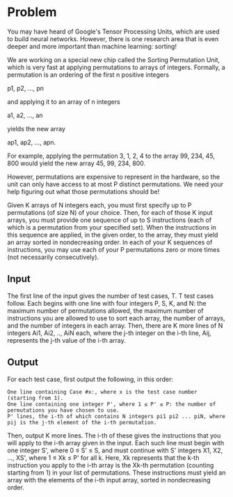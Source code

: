 # Problem

You may have heard of Google's Tensor Processing Units, which are used to build neural networks. However, there is one research area that is even deeper and more important than machine learning: sorting!

We are working on a special new chip called the Sorting Permutation Unit, which is very fast at applying permutations to arrays of integers. Formally, a permutation is an ordering of the first n positive integers

p1, p2, ..., pn

and applying it to an array of n integers

a1, a2, ..., an

yields the new array

ap1, ap2, ..., apn.

For example, applying the permutation 3, 1, 2, 4 to the array 99, 234, 45, 800 would yield the new array 45, 99, 234, 800.

However, permutations are expensive to represent in the hardware, so the unit can only have access to at most P distinct permutations. We need your help figuring out what those permutations should be!

Given K arrays of N integers each, you must first specify up to P permutations (of size N) of your choice. Then, for each of those K input arrays, you must provide one sequence of up to S instructions (each of which is a permutation from your specified set). When the instructions in this sequence are applied, in the given order, to the array, they must yield an array sorted in nondecreasing order. In each of your K sequences of instructions, you may use each of your P permutations zero or more times (not necessarily consecutively).

## Input

The first line of the input gives the number of test cases, T. T test cases follow. Each begins with one line with four integers P, S, K, and N: the maximum number of permutations allowed, the maximum number of instructions you are allowed to use to sort each array, the number of arrays, and the number of integers in each array. Then, there are K more lines of N integers Ai1, Ai2, .., AiN each, where the j-th integer on the i-th line, Aij, represents the j-th value of the i-th array.

## Output

For each test case, first output the following, in this order:

    One line containing Case #x:, where x is the test case number (starting from 1).
    One line containing one integer P', where 1 ≤ P' ≤ P: the number of permutations you have chosen to use.
    P' lines, the i-th of which contains N integers pi1 pi2 ... piN, where pij is the j-th element of the i-th permutation.

Then, output K more lines. The i-th of these gives the instructions that you will apply to the i-th array given in the input. Each such line must begin with one integer S', where 0 ≤ S' ≤ S, and must continue with S' integers X1, X2, ..., XS', where 1 ≤ Xk ≤ P' for all k. Here, Xk represents that the k-th instruction you apply to the i-th array is the Xk-th permutation (counting starting from 1) in your list of permutations. These instructions must yield an array with the elements of the i-th input array, sorted in nondecreasing order.
